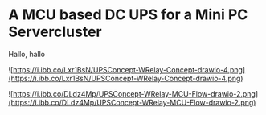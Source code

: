 # A MCU based DC UPS for a Mini PC Servercluster

Hallo, hallo

![https://i.ibb.co/Lxr1BsN/UPSConcept-WRelay-Concept-drawio-4.png](https://i.ibb.co/Lxr1BsN/UPSConcept-WRelay-Concept-drawio-4.png)

![https://i.ibb.co/DLdz4Mp/UPSConcept-WRelay-MCU-Flow-drawio-2.png](https://i.ibb.co/DLdz4Mp/UPSConcept-WRelay-MCU-Flow-drawio-2.png)
